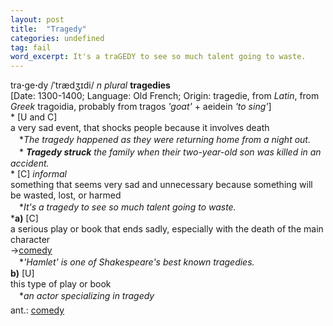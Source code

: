 ```yaml
---
layout: post
title:  "Tragedy"
categories: undefined
tag: fail
word_excerpt: It's a traGEDY to see so much talent going to waste.
---
```

<DIV style="MARGIN: 0px 0px 5px">tra<B>·</B>ge<B>·</B>dy /ˈtrædʒɪdi/ <I>n</I> <I>plural</I> <B>tragedies</B> <BR>[Date: 1300-1400; Language: Old French; Origin: tragedie, from <I>Latin</I>, from <I>Greek</I> tragoidia, probably from tragos <I>'goat'</I> + aeidein <I>'to sing'</I>]<BR>* [U and C] <BR>a very sad event, that shocks people because it involves death<BR>　*<I>The tragedy happened as they were returning home from a night out.</I><BR>　*<I> <B>Tragedy struck</B> the family when their two-year-old son was killed in an accident.</I><BR>* [C] <I>informal</I> <BR>something that seems very sad and unnecessary because something will be wasted, lost, or harmed<BR>　*<I>It's a tragedy to see so much talent going to waste.</I><BR>*<B>a)</B> [C] <BR>a serious play or book that ends sadly, especially with the death of the main character<BR>→<A href="{{ site.baseurl }}/comedy"><U>comedy</U></A><BR>　*<I>'Hamlet' is one of Shakespeare's best known tragedies.</I><BR><B>b)</B> [U] <BR>this type of play or book<BR>　*<I>an actor specializing in tragedy</I></DIV>
<DIV style="MARGIN: 0px 0px 5px">
<DIV style="MARGIN: 4px 0px">ant.: <A href="{{ site.baseurl }}/comedy"><U>comedy</U></A></DIV></DIV>
